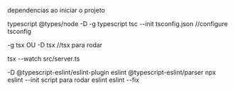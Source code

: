 dependencias ao iniciar o projeto

typescript @types/node -D
-g typescript
tsc --init tsconfig.json  //configure tsconfig


-g tsx OU -D tsx //tsx para rodar

tsx --watch src/server.ts

-D @typescript-eslint/eslint-plugin eslint @typescript-eslint/parser
npx eslint --init
script para rodar 
eslint
eslint --fix


